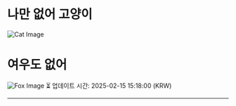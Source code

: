 
# 나만 없어 고양이

![Cat Image](https://cdn2.thecatapi.com/images/MTY3MzcxNA.jpg)

# 여우도 없어
![Fox Image](https://randomfox.ca/images/74.jpg)
⏳ 업데이트 시간: 2025-02-15 15:18:00 (KRW)

---
